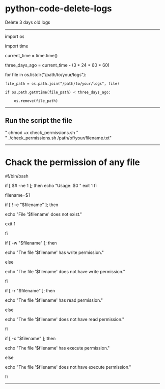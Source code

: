 # python-code-delete-logs
Delete 3 days old logs
                                  
                                   
__________________________________________________________________________________________________________________________________________________
                 
import os                                                                 
                                                                              
import time                                                              
                                   
current_time = time.time()        
        
three_days_ago = current_time - (3 * 24 * 60 * 60)       
   
for file in os.listdir("/path/to/your/logs"):

    file_path = os.path.join("/path/to/your/logs", file)
    
    if os.path.getmtime(file_path) < three_days_ago:
    
        os.remove(file_path)




___________________________________________________________________________________________________________________________________________________


  
## Run the script the file 
 " chmod +x check_permissions.sh  "  
 " ./check_permissions.sh /path/of/your/filename.txt"



__________________________________________________________________
# Chack the permission of any file
#!/bin/bash

if [ $# -ne 1 ]; then
    echo "Usage: $0 <filename>"
    exit 1
fi

filename=$1

if [ ! -e "$filename" ]; then
    
  echo "File '$filename' does not exist."
   
  exit 1

fi

if [ -w "$filename" ]; then

  echo "The file '$filename' has write permission."

else

  echo "The file '$filename' does not have write permission."

fi

if [ -r "$filename" ]; then

  echo "The file '$filename' has read permission."

else

  echo "The file '$filename' does not have read permission."

fi


if [ -x "$filename" ]; then

  echo "The file '$filename' has execute permission."

else

  echo "The file '$filename' does not have execute permission."

fi
 

___________________________________________________________________________
